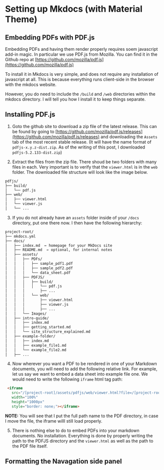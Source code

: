 # Setting up Mkdocs (with Material Theme)

## Embedding PDFs with PDF.js

Embedding PDFs and having them render properly requires soem javascript add-in magic.  In particular we use PDF.js from Mozilla.  You can find it in the Github repo at [https://github.com/mozilla/pdf.js](https://github.com/mozilla/pdf.js)

To install it in Mkdocs is very simple, and does not require any installation of javascript at all.  This is because everything runs client-side in the browser with the mkdocs website.  

However, you do need to include the `/build` and `/web` directories within the mkdocs directory.  I will tell you how I install it to keep things separate.

## Installing PDF.js

1. Goto the github site to download a zip file of the latest release.  This can be found by going to [https://github.com/mozilla/pdf.js/releases](https://github.com/mozilla/pdf.js/releases) and downloading the `Assets` tab of the most recent stable release.  (It will have the name format of `pdfjs-x.y.z-dist.zip`.  As of the writing of this post, I downloaded `pdfjs-5.2.133-dist.zip`)

2. Extract the files from the zip file.  There shoud be two folders with many files in each.  Very important is to verify that the `viewer.html` is in the `web` folder.  The downloaded file structure will look like the image below.  

```bash
pdfjs/
├── build/
│   └── pdf.js
├── web/
│   ├── viewer.html
│   └── viewer.js
│   └── ...
```

3. If you do not already have an `assets` folder inside of your `/docs` directory, put one there now.  I then have the following hierarchy:

```bash
project-root/
├── mkdocs.yml
├── docs/
│   ├── index.md  ← homepage for your MkDocs site
│   ├── README.md  ← optional, for internal notes
│   ├── assets/
│   │   ├── PDFs/
│   │   │   ├── sample_pdf1.pdf
│   │   │   ├── sample_pdf2.pdf
│   │   │   └── data_sheet.pdf
│   │   ├── PDFJS/  
│   │   │   ├── build/
│   │   │   │   └── pdf.js
│   │   │       ├── ...
│   │   │   └── web/
│   │   │       ├── viewer.html
│   │   │       ├── viewer.js
│   │   │       ├── ...
│   │   └── Images/
│   ├── intro-guide/
│   │   ├── index.md
│   │   ├── getting_started.md
│   │   └── site_structure_explained.md
│   ├── example-folder/
│   │   ├── index.md
│   │   ├── example_file1.md
│   │   └── example_file2.md
│   ├── ...
```

4. Now wherever you want a PDF to be rendered in one of your Markdown documents, you will need to add the following relative link. For example, let us say we want to embed a data sheet into example file one. We would need to write the following `iframe` html tag path:

```md
 <iframe 
   src="/[project-root]/assets/pdfjs/web/viewer.html?file=/[project-root]/assets/pdfs/data_sheet.pdf" 
   width="100%" 
   height="1000px" 
   style="border: none;"></iframe>
```

**NOTE:**  You will see that I put the full path name to the PDF directory, in case I move the file, the iframe willl still load properly.  

5. There is nothing else to do to embed PDFs into your markdown documents. No installation.  Everything is done by properly writing the path to the PDFJS directory and the `viewer.html` as well as the path to the PDF file itself.  

## Formatting the Navagation side panel







